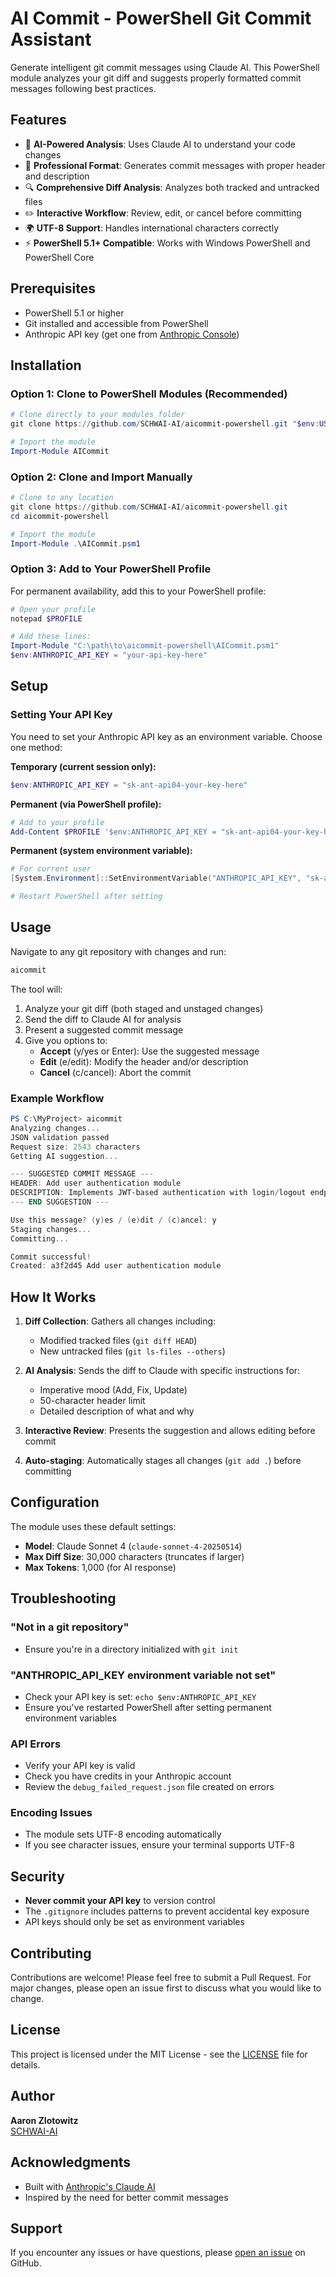 # AI Commit - PowerShell Git Commit Assistant

Generate intelligent git commit messages using Claude AI. This PowerShell module analyzes your git diff and suggests properly formatted commit messages following best practices.

## Features

- 🤖 **AI-Powered Analysis**: Uses Claude AI to understand your code changes
- 📝 **Professional Format**: Generates commit messages with proper header and description
- 🔍 **Comprehensive Diff Analysis**: Analyzes both tracked and untracked files
- ✏️ **Interactive Workflow**: Review, edit, or cancel before committing
- 🌍 **UTF-8 Support**: Handles international characters correctly
- ⚡ **PowerShell 5.1+ Compatible**: Works with Windows PowerShell and PowerShell Core

## Prerequisites

- PowerShell 5.1 or higher
- Git installed and accessible from PowerShell
- Anthropic API key (get one from [Anthropic Console](https://console.anthropic.com/))

## Installation

### Option 1: Clone to PowerShell Modules (Recommended)

```powershell
# Clone directly to your modules folder
git clone https://github.com/SCHWAI-AI/aicommit-powershell.git "$env:USERPROFILE\Documents\WindowsPowerShell\Modules\AICommit"

# Import the module
Import-Module AICommit
```

### Option 2: Clone and Import Manually

```powershell
# Clone to any location
git clone https://github.com/SCHWAI-AI/aicommit-powershell.git
cd aicommit-powershell

# Import the module
Import-Module .\AICommit.psm1
```

### Option 3: Add to Your PowerShell Profile

For permanent availability, add this to your PowerShell profile:

```powershell
# Open your profile
notepad $PROFILE

# Add these lines:
Import-Module "C:\path\to\aicommit-powershell\AICommit.psm1"
$env:ANTHROPIC_API_KEY = "your-api-key-here"
```

## Setup

### Setting Your API Key

You need to set your Anthropic API key as an environment variable. Choose one method:

**Temporary (current session only):**
```powershell
$env:ANTHROPIC_API_KEY = "sk-ant-api04-your-key-here"
```

**Permanent (via PowerShell profile):**
```powershell
# Add to your profile
Add-Content $PROFILE '$env:ANTHROPIC_API_KEY = "sk-ant-api04-your-key-here"'
```

**Permanent (system environment variable):**
```powershell
# For current user
[System.Environment]::SetEnvironmentVariable("ANTHROPIC_API_KEY", "sk-ant-api04-your-key-here", "User")

# Restart PowerShell after setting
```

## Usage

Navigate to any git repository with changes and run:

```powershell
aicommit
```

The tool will:
1. Analyze your git diff (both staged and unstaged changes)
2. Send the diff to Claude AI for analysis
3. Present a suggested commit message
4. Give you options to:
   - **Accept** (y/yes or Enter): Use the suggested message
   - **Edit** (e/edit): Modify the header and/or description
   - **Cancel** (c/cancel): Abort the commit

### Example Workflow

```powershell
PS C:\MyProject> aicommit
Analyzing changes...
JSON validation passed
Request size: 2543 characters
Getting AI suggestion...

--- SUGGESTED COMMIT MESSAGE ---
HEADER: Add user authentication module
DESCRIPTION: Implements JWT-based authentication with login/logout endpoints and middleware for protecting routes
--- END SUGGESTION ---

Use this message? (y)es / (e)dit / (c)ancel: y
Staging changes...
Committing...

Commit successful!
Created: a3f2d45 Add user authentication module
```

## How It Works

1. **Diff Collection**: Gathers all changes including:
   - Modified tracked files (`git diff HEAD`)
   - New untracked files (`git ls-files --others`)

2. **AI Analysis**: Sends the diff to Claude with specific instructions for:
   - Imperative mood (Add, Fix, Update)
   - 50-character header limit
   - Detailed description of what and why

3. **Interactive Review**: Presents the suggestion and allows editing before commit

4. **Auto-staging**: Automatically stages all changes (`git add .`) before committing

## Configuration

The module uses these default settings:

- **Model**: Claude Sonnet 4 (`claude-sonnet-4-20250514`)
- **Max Diff Size**: 30,000 characters (truncates if larger)
- **Max Tokens**: 1,000 (for AI response)

## Troubleshooting

### "Not in a git repository"
- Ensure you're in a directory initialized with `git init`

### "ANTHROPIC_API_KEY environment variable not set"
- Check your API key is set: `echo $env:ANTHROPIC_API_KEY`
- Ensure you've restarted PowerShell after setting permanent environment variables

### API Errors
- Verify your API key is valid
- Check you have credits in your Anthropic account
- Review the `debug_failed_request.json` file created on errors

### Encoding Issues
- The module sets UTF-8 encoding automatically
- If you see character issues, ensure your terminal supports UTF-8

## Security

- **Never commit your API key** to version control
- The `.gitignore` includes patterns to prevent accidental key exposure
- API keys should only be set as environment variables

## Contributing

Contributions are welcome! Please feel free to submit a Pull Request. For major changes, please open an issue first to discuss what you would like to change.

## License

This project is licensed under the MIT License - see the [LICENSE](LICENSE) file for details.

## Author

**Aaron Zlotowitz**  
[SCHWAI-AI](https://github.com/SCHWAI-AI)

## Acknowledgments

- Built with [Anthropic's Claude AI](https://www.anthropic.com/)
- Inspired by the need for better commit messages

## Support

If you encounter any issues or have questions, please [open an issue](https://github.com/SCHWAI-AI/aicommit-powershell/issues) on GitHub.